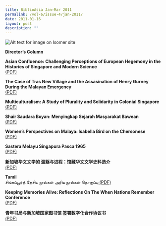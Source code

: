 ```yaml
---
title: BiblioAsia Jan–Mar 2011
permalink: /vol-6/issue-4/jan-2011/
date: 2011-01-16
layout: post
description: ""
---
```

![Alt text for image on Isomer site](/images/covers/ba6-4.jpg)

**Director’s Column**

**Asian Confluence: Challenging Perceptions of European Hegemony in the Histories of Singapore and Modern Science** <br>
[(PDF)](/files/pdf/vol-6/issue-4/v6-issue4_AsianConfluence.pdf)

**The Case of Tras New Village and the Assasination of Henry Gurney During the Malayan Emergency** <br>
[(PDF)](/files/pdf/vol-6/issue-4/v6-issue4_HenryGurney.pdf)

**Multiculturalism: A Study of Plurality and Solidarity in Colonial Singapore** <br>
[(PDF)](/files/pdf/vol-6/issue-4/v6-issue4_PluralitySolidarity.pdf)

**Shair Saudara Boyan: Menyingkap Sejarah Masyarakat Bawean** <br>
[(PDF)](/files/pdf/vol-6/issue-4/v6-issue4_ShairSaudaraBoyan.pdf)

**Women’s Perspectives on Malaya: Isabella Bird on the Chersonese** <br>
[(PDF)](/files/pdf/vol-6/issue-4/v6-issue4_WomenPerspective.pdf)

**Sastera Melayu Singapura Pasca 1965** <br>
[(PDF)](/files/pdf/vol-6/issue-4/v6-issue4_SasteraMelayu.pdf)

**新加坡华文文学的 滥觞与进程：馆藏华文文学史料选介** <br>
[(PDF)](/files/pdf/vol-6/issue-4/v6-issue4_ChineseLiterature.pdf)

**Tamil** <br>
சிங்கப்பூர்த் தேசிய நூல்கள் அரிய நூல்கள் தொகுப்பு
[(PDF)](/files/pdf/vol-6/issue-4/v6-issue4_TamilRareMaterials.pdf)

**Keeping Memories Alive: Reflections On The When Nations Remember Conference** <br>
[(PDF)](/files/pdf/vol-6/issue-4/v6-issue4_MemoriesAlive.pdf)

**青年书局与新加坡国家图书馆 签署数字化合作协议书** <br>
[(PDF)](/files/pdf/vol-6/issue-4/v6-issue4_YouthBookCompany.pdf)